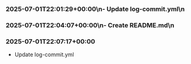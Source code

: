 ### 2025-07-01T22:01:29+00:00\n- Update log-commit.yml\n
### 2025-07-01T22:04:07+00:00\n- Create README.md\n
### 2025-07-01T22:07:17+00:00
- Update log-commit.yml

